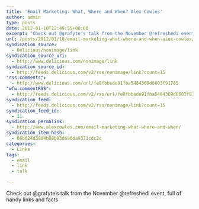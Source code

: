 ```yaml
---
title: 'Email Marketing: What, Where and When? Alex Cowles'
author: admin
type: posts
date: 2012-01-10T12:49:55+00:00
excerpt: "Check out @grafyte's talk from the November @refreshedi event, full of handy links and facts"
url: /posts/2012/01/10/email-marketing-what-where-and-when-alex-cowles/
syndication_source:
  - Delicious/nonimage/link
syndication_source_uri:
  - http://www.delicious.com/nonimage/link
syndication_source_id:
  - http://feeds.delicious.com/v2/rss/nonimage/link?count=15
"rss:comments":
  - http://www.delicious.com/url/fe8fbbede91fba5484369d6603f91785
"wfw:commentRSS":
  - http://feeds.delicious.com/v2/rss/url/fe8fbbede91fba5484369d6603f91785
syndication_feed:
  - http://feeds.delicious.com/v2/rss/nonimage/link?count=15
syndication_feed_id:
  - 11
syndication_permalink:
  - http://www.alexcowles.com/email-marketing-what-where-and-when/
syndication_item_hash:
  - 66b624d3904b88b93d696da9371cdc2c
categories:
  - Links
tags:
  - email
  - link
  - talk

---
```

Check out @grafyte&#8217;s talk from the November @refreshedi event, full of handy links and facts
